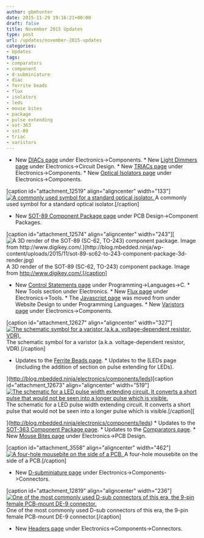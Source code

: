```yaml
---
author: gbmhunter
date: 2015-11-29 19:16:21+00:00
draft: false
title: November 2015 Updates
type: post
url: /updates/november-2015-updates
categories:
- Updates
tags:
- comparators
- component
- d-subminiature
- diac
- ferrite beads
- flux
- isolators
- leds
- mouse bites
- package
- pulse extending
- sot-363
- sot-89
- triac
- varistors
---
```


  * New [DIACs page](http://blog.mbedded.ninja/electronics/components/diodes/diacs) under Electronics->Components.  * New [Light Dimmers page](http://blog.mbedded.ninja/electronics/circuit-design/light-dimmers) under Electronics->Circuit Design.  * New [TRIACs page](http://blog.mbedded.ninja/electronics/components/triacs) under Electronics->Components.  * New [Optical Isolators page](http://blog.mbedded.ninja/electronics/components/optical-isolators) under Electronics->Components.  
  
[caption id="attachment_12519" align="aligncenter" width="133"][![A commonly used symbol for a standard optical isolator.](http://blog.mbedded.ninja/wp-content/uploads/2015/11/opto-isolator-schematic-symbol.png)
](http://blog.mbedded.ninja/wp-content/uploads/2015/11/opto-isolator-schematic-symbol.png) A commonly used symbol for a standard optical isolator.[/caption]  
  
  * New [SOT-89 Component Package page](http://blog.mbedded.ninja/pcb-design/component-packages/sot-89-component-package) under PCB Design->Component Packages.  
  
[caption id="attachment_12574" align="aligncenter" width="243"][![A 3D render of the SOT-89 (SC-62, TO-243) component package. Image from http://www.digikey.com/.](http://blog.mbedded.ninja/wp-content/uploads/2015/11/sot-89-sc62-to-243-component-package-3d-render.jpg)
](http://blog.mbedded.ninja/wp-content/uploads/2015/11/sot-89-sc62-to-243-component-package-3d-render.jpg) A 3D render of the SOT-89 (SC-62, TO-243) component package. Image from http://www.digikey.com/.[/caption]  
  
  * New [Control Statements page](http://blog.mbedded.ninja/programming/languages/c/control-statements) under Programming->Languages->C.  * New Tools section under Electronics.  * New [Flux page](http://blog.mbedded.ninja/electronics/tools/flux) under Electronics->Tools.  * The [Javascript page](http://blog.mbedded.ninja/programming/languages/javascript) was moved from under Website Design to under Programming Languages.  * New [Varistors page](http://blog.mbedded.ninja/electronics/components/varistors) under Electronics->Components.  
  
[caption id="attachment_12627" align="aligncenter" width="327"][![The schematic symbol for a varistor (a.k.a. voltage-dependent resistor, VDR).](http://blog.mbedded.ninja/wp-content/uploads/2015/11/varistor-schematic-symbol.png)
](http://blog.mbedded.ninja/wp-content/uploads/2015/11/varistor-schematic-symbol.png) The schematic symbol for a varistor (a.k.a. voltage-dependent resistor, VDR).[/caption]  
  
  * Updates to the [Ferrite Beads page](http://blog.mbedded.ninja/electronics/components/ferrite-beads).  * Updates to the [LEDs page (including the addition of section on pulse extending for LEDs).  
  
](http://blog.mbedded.ninja/electronics/components/leds)[caption id="attachment_12673" align="aligncenter" width="519"][![The schematic for a LED pulse width extending circuit. It converts a short pulse that would not be seen into a longer pulse which is visible.](http://blog.mbedded.ninja/wp-content/uploads/2012/03/led-pulse-extending-circuit-schematic-annotated-rc-mosfet.png)
](http://blog.mbedded.ninja/wp-content/uploads/2012/03/led-pulse-extending-circuit-schematic-annotated-rc-mosfet.png) The schematic for a LED pulse width extending circuit. It converts a short pulse that would not be seen into a longer pulse which is visible.[/caption][  
  
](http://blog.mbedded.ninja/electronics/components/leds)  * Updates to the [SOT-363 Component Package page](http://blog.mbedded.ninja/pcb-design/component-packages/sot-363-sc-88-component-package).  * Updates to the [Comparators page](http://blog.mbedded.ninja/electronics/components/comparators).  * New [Mouse Bites page](http://blog.mbedded.ninja/pcb-design/mouse-bites) under Electronics->PCB Design.  
  
[caption id="attachment_3558" align="aligncenter" width="462"][![A four-hole mousebite on the side of a PCB.](http://blog.mbedded.ninja/wp-content/uploads/2011/12/pcb-four-hole-mousebite-for-pick-and-place.jpg)
](http://blog.mbedded.ninja/wp-content/uploads/2011/12/pcb-four-hole-mousebite-for-pick-and-place.jpg) A four-hole mousebite on the side of a PCB.[/caption]  
  
  * New [D-subminiature page](http://blog.mbedded.ninja/electronics/components/connectors/d-subminiature-d-sub) under Electronics->Components->Connectors.  
  
[caption id="attachment_12819" align="aligncenter" width="236"][![One of the most commonly used D-sub connectors of this era, the 9-pin female PCB-mount DE-9 connector.](http://blog.mbedded.ninja/wp-content/uploads/2015/11/de-9-female-pcb-mount-d-sub-connector-photo.jpg)
](http://blog.mbedded.ninja/wp-content/uploads/2015/11/de-9-female-pcb-mount-d-sub-connector-photo.jpg) One of the most commonly used D-sub connectors of this era, the 9-pin female PCB-mount DE-9 connector.[/caption]  
  
  * New [Headers page](http://blog.mbedded.ninja/electronics/components/connectors/headers) under Electronics->Components->Connectors.
